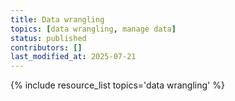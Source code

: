 ```yaml
---
title: Data wrangling
topics: [data wrangling, manage data]
status: published
contributors: []
last_modified_at: 2025-07-21
---
```


{% include resource_list topics='data wrangling' %}
